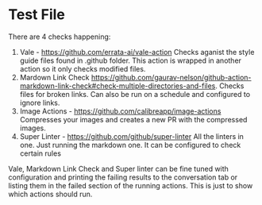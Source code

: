 # Test File

There are 4 checks happening:

1. Vale - https://github.com/errata-ai/vale-action Checks aganist the style guide files found in .github folder. This action is wrapped in another action so it only checks modified files.
2. Mardown Link Check https://github.com/gaurav-nelson/github-action-markdown-link-check#check-multiple-directories-and-files. Checks files for broken links. Can also be run on a schedule and configured to ignore links.
3. Image Actions - https://github.com/calibreapp/image-actions Compresses your images and creates a new PR with the compressed images.
4. Super Linter - https://github.com/github/super-linter All the linters in one. Just running the markdown one. It can be configured to check certain rules

Vale, Markdown Link Check and Super linter can be fine tuned with configuration and printing the failing results to the conversation tab or listing them in the failed section of the running actions. This is just to show which actions should run.
